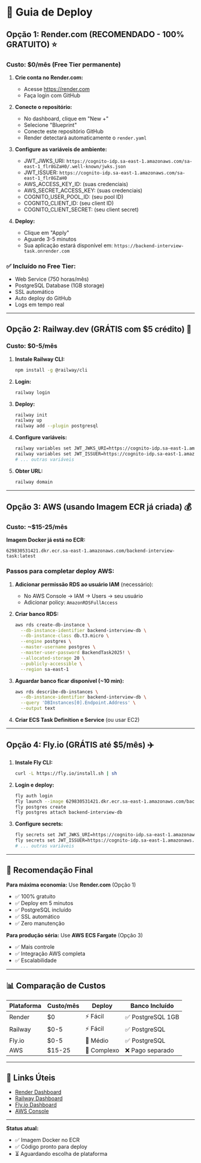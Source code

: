 # 🚀 Guia de Deploy

## Opção 1: Render.com (RECOMENDADO - 100% GRATUITO) ⭐

### Custo: $0/mês (Free Tier permanente)

1. **Crie conta no Render.com:**
   - Acesse https://render.com
   - Faça login com GitHub

2. **Conecte o repositório:**
   - No dashboard, clique em "New +"
   - Selecione "Blueprint"
   - Conecte este repositório GitHub
   - Render detectará automaticamente o `render.yaml`

3. **Configure as variáveis de ambiente:**
   - JWT_JWKS_URI: `https://cognito-idp.sa-east-1.amazonaws.com/sa-east-1_flr8GZaH0/.well-known/jwks.json`
   - JWT_ISSUER: `https://cognito-idp.sa-east-1.amazonaws.com/sa-east-1_flr8GZaH0`
   - AWS_ACCESS_KEY_ID: (suas credenciais)
   - AWS_SECRET_ACCESS_KEY: (suas credenciais)
   - COGNITO_USER_POOL_ID: (seu pool ID)
   - COGNITO_CLIENT_ID: (seu client ID)
   - COGNITO_CLIENT_SECRET: (seu client secret)

4. **Deploy:**
   - Clique em "Apply"
   - Aguarde 3-5 minutos
   - Sua aplicação estará disponível em: `https://backend-interview-task.onrender.com`

### ✅ Incluído no Free Tier:
- Web Service (750 horas/mês)
- PostgreSQL Database (1GB storage)
- SSL automático
- Auto deploy do GitHub
- Logs em tempo real

---

## Opção 2: Railway.dev (GRÁTIS com $5 crédito) 🚂

### Custo: $0-5/mês

1. **Instale Railway CLI:**
   ```bash
   npm install -g @railway/cli
   ```

2. **Login:**
   ```bash
   railway login
   ```

3. **Deploy:**
   ```bash
   railway init
   railway up
   railway add --plugin postgresql
   ```

4. **Configure variáveis:**
   ```bash
   railway variables set JWT_JWKS_URI=https://cognito-idp.sa-east-1.amazonaws.com/sa-east-1_flr8GZaH0/.well-known/jwks.json
   railway variables set JWT_ISSUER=https://cognito-idp.sa-east-1.amazonaws.com/sa-east-1_flr8GZaH0
   # ... outras variáveis
   ```

5. **Obter URL:**
   ```bash
   railway domain
   ```

---

## Opção 3: AWS (usando Imagem ECR já criada) 💰

### Custo: ~$15-25/mês

**Imagem Docker já está no ECR:**
```
629830531421.dkr.ecr.sa-east-1.amazonaws.com/backend-interview-task:latest
```

### Passos para completar deploy AWS:

1. **Adicionar permissão RDS ao usuário IAM** (necessário):
   - No AWS Console → IAM → Users → seu usuário
   - Adicionar policy: `AmazonRDSFullAccess`

2. **Criar banco RDS:**
   ```bash
   aws rds create-db-instance \
     --db-instance-identifier backend-interview-db \
     --db-instance-class db.t3.micro \
     --engine postgres \
     --master-username postgres \
     --master-user-password BackendTask2025! \
     --allocated-storage 20 \
     --publicly-accessible \
     --region sa-east-1
   ```

3. **Aguardar banco ficar disponível (~10 min):**
   ```bash
   aws rds describe-db-instances \
     --db-instance-identifier backend-interview-db \
     --query 'DBInstances[0].Endpoint.Address' \
     --output text
   ```

4. **Criar ECS Task Definition e Service** (ou usar EC2)

---

## Opção 4: Fly.io (GRÁTIS até $5/mês) ✈️

1. **Instale Fly CLI:**
   ```bash
   curl -L https://fly.io/install.sh | sh
   ```

2. **Login e deploy:**
   ```bash
   fly auth login
   fly launch --image 629830531421.dkr.ecr.sa-east-1.amazonaws.com/backend-interview-task:latest
   fly postgres create
   fly postgres attach backend-interview-db
   ```

3. **Configure secrets:**
   ```bash
   fly secrets set JWT_JWKS_URI=https://cognito-idp.sa-east-1.amazonaws.com/sa-east-1_flr8GZaH0/.well-known/jwks.json
   fly secrets set JWT_ISSUER=https://cognito-idp.sa-east-1.amazonaws.com/sa-east-1_flr8GZaH0
   # ... outras variáveis
   ```

---

## 🎯 Recomendação Final

**Para máxima economia:** Use **Render.com** (Opção 1)
- ✅ 100% gratuito
- ✅ Deploy em 5 minutos
- ✅ PostgreSQL incluído
- ✅ SSL automático
- ✅ Zero manutenção

**Para produção séria:** Use **AWS ECS Fargate** (Opção 3)
- ✅ Mais controle
- ✅ Integração AWS completa
- ✅ Escalabilidade

---

## 📊 Comparação de Custos

| Plataforma | Custo/mês | Deploy | Banco Incluído |
|------------|-----------|--------|----------------|
| Render     | $0        | ⚡ Fácil | ✅ PostgreSQL 1GB |
| Railway    | $0-5      | ⚡ Fácil | ✅ PostgreSQL |
| Fly.io     | $0-5      | 🔧 Médio | ✅ PostgreSQL |
| AWS        | $15-25    | 🔧 Complexo | ❌ Pago separado |

---

## 🔗 Links Úteis

- [Render Dashboard](https://dashboard.render.com)
- [Railway Dashboard](https://railway.app)
- [Fly.io Dashboard](https://fly.io/dashboard)
- [AWS Console](https://console.aws.amazon.com)

---

**Status atual:**
- ✅ Imagem Docker no ECR
- ✅ Código pronto para deploy
- ⏳ Aguardando escolha de plataforma

